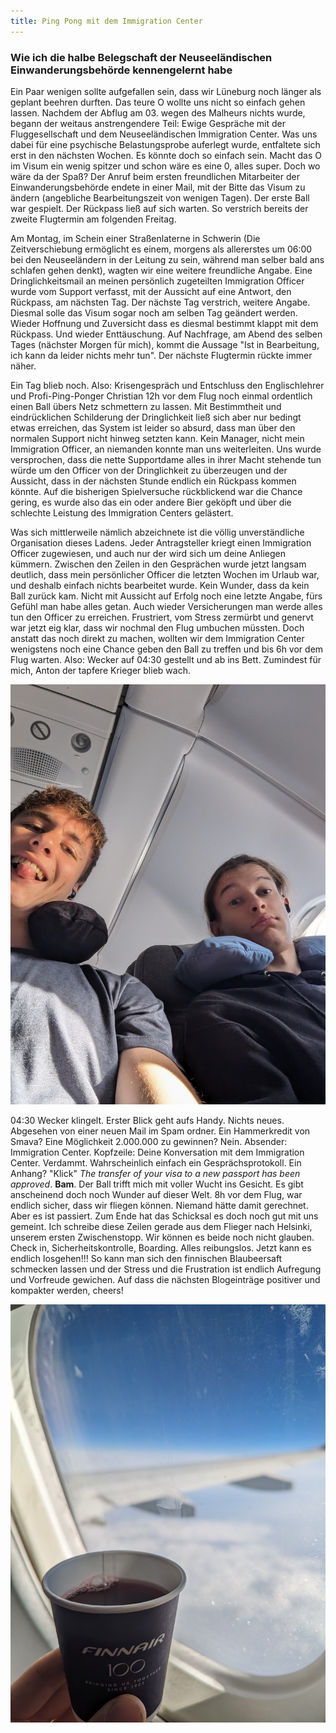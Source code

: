 ```yaml
---
title: Ping Pong mit dem Immigration Center
---
```


### Wie ich die halbe Belegschaft der Neuseeländischen Einwanderungsbehörde kennengelernt habe

Ein Paar wenigen sollte aufgefallen sein, dass wir Lüneburg noch länger als geplant beehren durften. Das teure O wollte uns nicht so einfach gehen lassen. Nachdem der Abflug am 03. wegen des Malheurs nichts wurde, begann der weitaus anstrengendere Teil: Ewige Gespräche mit der Fluggesellschaft und dem Neuseeländischen Immigration Center. Was uns dabei für eine psychische Belastungsprobe auferlegt wurde, entfaltete sich erst in den nächsten Wochen. Es könnte doch so einfach sein. Macht das O im Visum ein wenig spitzer und schon wäre es eine 0, alles super. Doch wo wäre da der Spaß? Der Anruf beim ersten freundlichen Mitarbeiter der Einwanderungsbehörde endete in einer Mail, mit der Bitte das Visum zu ändern (angebliche Bearbeitungszeit von wenigen Tagen). Der erste Ball war gespielt. Der Rückpass ließ auf sich warten. So verstrich bereits der zweite Flugtermin am folgenden Freitag. 

Am Montag, im Schein einer Straßenlaterne in Schwerin (Die Zeitverschiebung ermöglicht es einem, morgens als allererstes um 06:00 bei den Neuseeländern in der Leitung zu sein, während man selber bald ans schlafen gehen denkt), wagten wir eine weitere freundliche Angabe. Eine Dringlichkeitsmail an meinen persönlich zugeteilten Immigration Officer wurde vom Support verfasst, mit der Aussicht auf eine Antwort, den Rückpass, am nächsten Tag. Der nächste Tag verstrich, weitere Angabe. Diesmal solle das Visum sogar noch am selben Tag geändert werden. Wieder Hoffnung und Zuversicht dass es diesmal bestimmt klappt mit dem Rückpass. Und wieder Enttäuschung. Auf Nachfrage, am Abend des selben Tages (nächster Morgen für mich), kommt die Aussage "Ist in Bearbeitung, ich kann da leider nichts mehr tun". Der nächste Flugtermin rückte immer näher. 

Ein Tag blieb noch. Also: Krisengespräch und Entschluss den Englischlehrer und Profi-Ping-Ponger Christian 12h vor dem Flug noch einmal ordentlich einen Ball übers Netz schmettern zu lassen. Mit Bestimmtheit und eindrücklichen Schilderung der Dringlichkeit ließ sich aber nur bedingt etwas erreichen, das System ist leider so absurd, dass man über den normalen Support nicht hinweg setzten kann. Kein Manager, nicht mein Immigration Officer, an niemanden konnte man uns weiterleiten. Uns wurde versprochen, dass die nette Supportdame alles in ihrer Macht stehende tun würde um den Officer von der Dringlichkeit zu überzeugen und der Aussicht, dass in der nächsten Stunde endlich ein Rückpass kommen könnte. Auf die bisherigen Spielversuche rückblickend war die Chance gering, es wurde also das ein oder andere Bier geköpft und über die schlechte Leistung des Immigration Centers gelästert.

Was sich mittlerweile nämlich abzeichnete ist die völlig unverständliche Organisation dieses Ladens. Jeder Antragsteller kriegt einen Immigration Officer zugewiesen, und auch nur der wird sich um deine Anliegen kümmern. Zwischen den Zeilen in den Gesprächen wurde jetzt langsam deutlich, dass mein persönlicher Officer die letzten Wochen im Urlaub war, und deshalb einfach nichts bearbeitet wurde. Kein Wunder, dass da kein Ball zurück kam. Nicht mit Aussicht auf Erfolg noch eine letzte Angabe, fürs Gefühl man habe alles getan. Auch wieder Versicherungen man werde alles tun den Officer zu erreichen. Frustriert, vom Stress zermürbt und genervt war jetzt eig klar, dass wir nochmal den Flug umbuchen müssten. Doch anstatt das noch direkt zu machen, wollten wir dem Immigration Center wenigstens noch eine Chance geben den Ball zu treffen und bis 6h vor dem Flug warten. Also: Wecker auf 04:30 gestellt und ab ins Bett. Zumindest für mich, Anton der tapfere Krieger blieb wach.

![Die Finnen überzeugten im Flugzeug mit frischem Blaubeersaft](/assets/PXL_20230915_144811797.jpg)

04:30 Wecker klingelt. Erster Blick geht aufs Handy. Nichts neues. Abgesehen von einer neuen Mail im Spam ordner. Ein Hammerkredit von Smava? Eine Möglichkeit 2.000.000 zu gewinnen? Nein. Absender: Immigration Center. Kopfzeile: Deine Konversation mit dem Immigration Center. Verdammt. Wahrscheinlich einfach ein Gesprächsprotokoll. Ein Anhang? "Klick" _The transfer of your visa to a new passport has been approved_. **Bam**. Der Ball trifft mich mit voller Wucht ins Gesicht. Es gibt anscheinend doch noch Wunder auf dieser Welt. 8h vor dem Flug, war endlich sicher, dass wir fliegen können. Niemand hätte damit gerechnet. Aber es ist passiert. Zum Ende hat das Schicksal es doch noch gut mit uns gemeint. Ich schreibe diese Zeilen gerade aus dem Flieger nach Helsinki, unserem ersten Zwischenstopp. Wir können es beide noch nicht glauben. Check in, Sicherheitskontrolle, Boarding. Alles reibungslos. Jetzt kann es endlich losgehen!!! So kann man sich den finnischen Blaubeersaft schmecken lassen und der Stress und die Frustration ist endlich Aufregung und Vorfreude gewichen. Auf dass die nächsten Blogeinträge positiver und kompakter werden, cheers!

![Finnische Seen mit finnischer Sonne](/assets/PXL_20230915_114133199.jpg)




